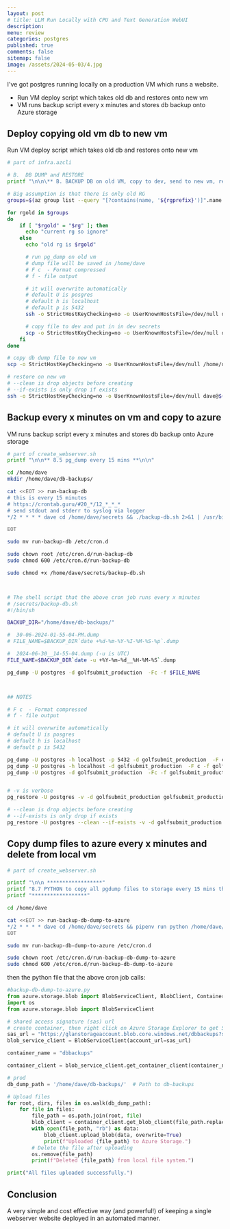 ```yaml
---
layout: post
# title: LLM Run Locally with CPU and Text Generation WebUI 
description: 
menu: review
categories: postgres 
published: true 
comments: false     
sitemap: false
image: /assets/2024-05-03/4.jpg
---
```


<!-- [![alt text](/assets/2024-04-24/5.jpg "email"){:width="500px"}](/assets/2024-04-24/5.jpg) -->
<!-- [![alt text](/assets/2024-04-24/5.jpg "email")](/assets/2024-04-24/5.jpg) -->

<!-- [![alt text](/assets/2024-05-23/1.jpg "email"){:width="500px"}](/assets/2024-05-23/1.jpg) -->

I've got postgres running locally on a production VM which runs a website.

- Run VM deploy script which takes old db and restores onto new vm
- VM runs backup script every x minutes and stores db backup onto Azure storage

## Deploy copying old vm db to new vm

Run VM deploy script which takes old db and restores onto new vm

```bash
# part of infra.azcli

# B.  DB DUMP and RESTORE
printf "\n\n\** B. BACKUP DB on old VM, copy to dev, send to new vm, restore on new VM** \n\n"

# Big assumption is that there is only old RG
groups=$(az group list --query "[?contains(name, '${rgprefix}')]".name --output tsv)

for rgold in $groups
do
    if [ "$rgold" = "$rg" ]; then  
      echo "current rg so ignore"
    else
      echo "old rg is $rgold"

      # run pg_dump on old vm
      # dump file will be saved in /home/dave
      # F c  - Format compressed
      # f - file output

      # it will overwrite automatically
      # default U is posgres
      # default h is localhost
      # default p is 5432
      ssh -o StrictHostKeyChecking=no -o UserKnownHostsFile=/dev/null dave@${rgold}.westeurope.cloudapp.azure.com 'pg_dump -U postgres -d golfsubmit_production  -Fc -f golfsubmit_production.dump'

      # copy file to dev and put in in dev secrets
      scp -o StrictHostKeyChecking=no -o UserKnownHostsFile=/dev/null dave@${rgold}.westeurope.cloudapp.azure.com:/home/dave/golfsubmit_production.dump /home/dave/code/golfsubmit/secrets/
    fi
done

# copy db dump file to new vm
scp -o StrictHostKeyChecking=no -o UserKnownHostsFile=/dev/null /home/dave/code/golfsubmit/secrets/golfsubmit_production.dump dave@${dnsname}.westeurope.cloudapp.azure.com:/home/dave/ 

# restore on new vm
# --clean is drop objects before creating
# --if-exists is only drop if exists
ssh -o StrictHostKeyChecking=no -o UserKnownHostsFile=/dev/null dave@${dnsname}.westeurope.cloudapp.azure.com 'pg_restore -U postgres --clean --if-exists -v -d golfsubmit_production golfsubmit_production.dump'


```

## Backup every x minutes on vm and copy to azure

VM runs backup script every x minutes and stores db backup onto Azure storage

```bash
# part of create_webserver.sh
printf "\n\n** 8.5 pg_dump every 15 mins **\n\n"

cd /home/dave
mkdir /home/dave/db-backups/

cat <<EOT >> run-backup-db
# this is every 15 minutes
# https://crontab.guru/#20_*/12_*_*_*
# send stdout and stderr to syslog via logger
*/2 * * * * dave cd /home/dave/secrets && ./backup-db.sh 2>&1 | /usr/bin/logger -t backup-db

EOT

sudo mv run-backup-db /etc/cron.d

sudo chown root /etc/cron.d/run-backup-db
sudo chmod 600 /etc/cron.d/run-backup-db

sudo chmod +x /home/dave/secrets/backup-db.sh



# The shell script that the above cron job runs every x minutes
# /secrets/backup-db.sh
#!/bin/sh

BACKUP_DIR="/home/dave/db-backups/"

#  30-06-2024-01-55-04-PM.dump
# FILE_NAME=$BACKUP_DIR`date +%d-%m-%Y-%I-%M-%S-%p`.dump

#  2024-06-30__14-55-04.dump (-u is UTC)
FILE_NAME=$BACKUP_DIR`date -u +%Y-%m-%d__%H-%M-%S`.dump

pg_dump -U postgres -d golfsubmit_production  -Fc -f $FILE_NAME



## NOTES

# F c  - Format compressed
# f - file output

# it will overwrite automatically
# default U is posgres
# default h is localhost
# default p is 5432

pg_dump -U postgres -h localhost -p 5432 -d golfsubmit_production  -F c -f golfsubmit_production.dump
pg_dump -U postgres -h localhost -d golfsubmit_production  -F c -f golfsubmit_production.dump
pg_dump -U postgres -d golfsubmit_production  -Fc -f golfsubmit_production.dump


# -v is verbose
pg_restore -U postgres -v -d golfsubmit_production golfsubmit_production.dump

# --clean is drop objects before creating
# --if-exists is only drop if exists
pg_restore -U postgres --clean --if-exists -v -d golfsubmit_production golfsubmit_production.dump

```

## Copy dump files to azure every x minutes and delete from local vm

```bash
# part of create_webserver.sh

printf "\n\n ******************"
printf "8.7 PYTHON to copy all pgdump files to storage every 15 mins then delete from local directory\n"
printf "******************"

cd /home/dave

cat <<EOT >> run-backup-db-dump-to-azure
*/2 * * * * dave cd /home/dave/secrets && pipenv run python /home/dave/secrets/backup-db-dump-to-azure.py 2>&1 | /usr/bin/logger -t backup-db-to-azure
EOT

sudo mv run-backup-db-dump-to-azure /etc/cron.d

sudo chown root /etc/cron.d/run-backup-db-dump-to-azure
sudo chmod 600 /etc/cron.d/run-backup-db-dump-to-azure

```

then the python file that the above cron job calls:

```py
#backup-db-dump-to-azure.py
from azure.storage.blob import BlobServiceClient, BlobClient, ContainerClient
import os
from azure.storage.blob import BlobServiceClient

# shared access signature (sas) url
# create container, then right click on Azure Storage Explorer to get SAS and give appropriate permissions
sas_url = "https://glanstorageaccount.blob.core.windows.net/dbbackups?sv=20 **ETC**"
blob_service_client = BlobServiceClient(account_url=sas_url)

container_name = "dbbackups"

container_client = blob_service_client.get_container_client(container_name)

# prod
db_dump_path = '/home/dave/db-backups/'  # Path to db-backups 

# Upload files
for root, dirs, files in os.walk(db_dump_path):
    for file in files:
        file_path = os.path.join(root, file)
        blob_client = container_client.get_blob_client(file_path.replace(db_dump_path, ''))
        with open(file_path, "rb") as data:
            blob_client.upload_blob(data, overwrite=True)
            print(f"Uploaded {file_path} to Azure Storage.")
        # Delete the file after uploading
        os.remove(file_path)
        print(f"Deleted {file_path} from local file system.")

print("All files uploaded successfully.")
```

## Conclusion

A very simple and cost effective way (and powerful!) of keeping a single webserver website deployed in an automated manner.
